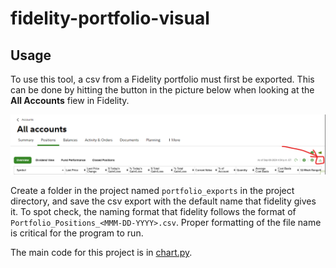 # fidelity-portfolio-visual

## Usage
To use this tool, a csv from a Fidelity portfolio must first be exported. This can be done by hitting the button in the picture below when looking at the **All Accounts** fiew in Fidelity. 

![Fildelity Export CSV Button](./images/fidelity_export_button.png)

Create a folder in the project named `portfolio_exports` in the project directory, and save the csv export with the default name that fidelity gives it. To spot check, the naming format that fidelity follows the format of `Portfolio_Positions_<MMM-DD-YYYY>.csv`. Proper formatting of the file name is critical for the program to run. 

The main code for this project is in [chart.py](./chart.py).
